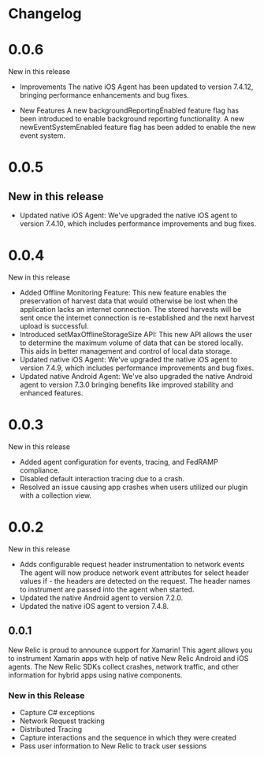 # Changelog

# 0.0.6
New in this release

* Improvements
The native iOS Agent has been updated to version 7.4.12, bringing performance enhancements and bug fixes.

* New Features
A new backgroundReportingEnabled feature flag has been introduced to enable background reporting functionality. 
A new newEventSystemEnabled feature flag has been added to enable the new event system.

# 0.0.5
New in this release
- 
- Updated native iOS Agent: We've upgraded the native iOS agent to version 7.4.10, which includes performance improvements and bug fixes.


# 0.0.4
New in this release

- Added Offline Monitoring Feature: This new feature enables the preservation of harvest data that would otherwise be lost when the application lacks an internet connection. The stored harvests will be sent once the internet connection is re-established and the next harvest upload is successful.
- Introduced setMaxOfflineStorageSize API: This new API allows the user to determine the maximum volume of data that can be stored locally. This aids in better management and control of local data storage.
- Updated native iOS Agent: We've upgraded the native iOS agent to version 7.4.9, which includes performance improvements and bug fixes.
- Updated native Android Agent: We've also upgraded the native Android agent to version 7.3.0 bringing benefits like improved stability and enhanced features.


# 0.0.3
New in this release
- Added agent configuration for events, tracing, and FedRAMP compliance.
- Disabled default interaction tracing due to a crash.
- Resolved an issue causing app crashes when users utilized our plugin with a collection view.

# 0.0.2
New in this release
- Adds configurable request header instrumentation to network events The agent will now produce network event attributes for select header values if - the headers are detected on the request. The header names to instrument are passed into the agent when started.
- Updated the native Android agent to version 7.2.0.
- Updated the native iOS agent to version 7.4.8.

## 0.0.1
New Relic is proud to announce support for Xamarin!
This agent allows you to instrument Xamarin apps with help of native New Relic Android and iOS agents. The New Relic SDKs collect crashes, network traffic, and other information for hybrid apps using native components.

### New in this Release
* Capture C# exceptions
* Network Request tracking
* Distributed Tracing
* Capture interactions and the sequence in which they were created
* Pass user information to New Relic to track user sessions